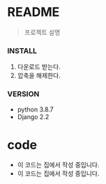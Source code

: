 # README
> 프로젝트 설명

### INSTALL

1. 다운로드 받는다.
2. 압축을 해제한다.

### VERSION
- python 3.8.7
- Django 2.2

# code
- 이 코드는 집에서 작성 중입니다.
- 이 코드는 집에서 작성 중입니다.